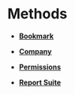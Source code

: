 # Methods

 

-   **[Bookmark](../methods/bookmark/c_methods_bookmark.md)**  

-   **[Company](../methods/company/r_methods_company.md)**  
 
-   **[Permissions](../methods/permissions/r_methods_permissions.md)**  
 
-   **[Report Suite](../methods/report_suite/r_methods_reportsuite.md)**  
 

